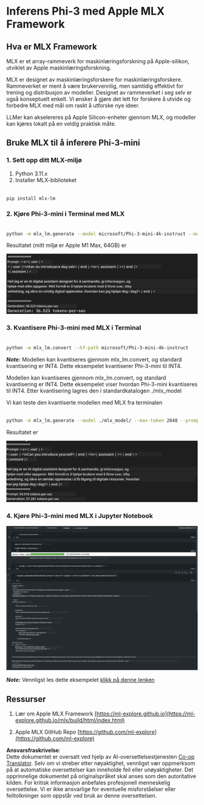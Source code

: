 <!--
CO_OP_TRANSLATOR_METADATA:
{
  "original_hash": "dcb656f3d206fc4968e236deec5d4384",
  "translation_date": "2025-07-16T21:03:43+00:00",
  "source_file": "md/01.Introduction/03/MLX_Inference.md",
  "language_code": "no"
}
-->
# **Inferens Phi-3 med Apple MLX Framework**

## **Hva er MLX Framework**

MLX er et array-rammeverk for maskinlæringsforskning på Apple-silikon, utviklet av Apple maskinlæringsforskning.

MLX er designet av maskinlæringsforskere for maskinlæringsforskere. Rammeverket er ment å være brukervennlig, men samtidig effektivt for trening og distribusjon av modeller. Designet av rammeverket i seg selv er også konseptuelt enkelt. Vi ønsker å gjøre det lett for forskere å utvide og forbedre MLX med mål om raskt å utforske nye ideer.

LLMer kan akselereres på Apple Silicon-enheter gjennom MLX, og modeller kan kjøres lokalt på en veldig praktisk måte.

## **Bruke MLX til å inferere Phi-3-mini**

### **1. Sett opp ditt MLX-miljø**

1. Python 3.11.x  
2. Installer MLX-biblioteket


```bash

pip install mlx-lm

```

### **2. Kjøre Phi-3-mini i Terminal med MLX**


```bash

python -m mlx_lm.generate --model microsoft/Phi-3-mini-4k-instruct --max-token 2048 --prompt  "<|user|>\nCan you introduce yourself<|end|>\n<|assistant|>"

```

Resultatet (mitt miljø er Apple M1 Max, 64GB) er

![Terminal](../../../../../translated_images/01.5cf57df8f7407cf9281c0237f4e69c3728b8817253aad0835d14108b07c83c88.no.png)

### **3. Kvantisere Phi-3-mini med MLX i Terminal**


```bash

python -m mlx_lm.convert --hf-path microsoft/Phi-3-mini-4k-instruct

```

***Note:*** Modellen kan kvantiseres gjennom mlx_lm.convert, og standard kvantisering er INT4. Dette eksempelet kvantiserer Phi-3-mini til INT4.

Modellen kan kvantiseres gjennom mlx_lm.convert, og standard kvantisering er INT4. Dette eksempelet viser hvordan Phi-3-mini kvantiseres til INT4. Etter kvantisering lagres den i standardkatalogen ./mlx_model

Vi kan teste den kvantiserte modellen med MLX fra terminalen


```bash

python -m mlx_lm.generate --model ./mlx_model/ --max-token 2048 --prompt  "<|user|>\nCan you introduce yourself<|end|>\n<|assistant|>"

```

Resultatet er

![INT4](../../../../../translated_images/02.7b188681a8eadbc111aba8d8006e4b3671788947a99a46329261e169dd2ec29f.no.png)


### **4. Kjøre Phi-3-mini med MLX i Jupyter Notebook**


![Notebook](../../../../../translated_images/03.b9705a3a5aaa89f9eb0ca04c1a4565dfe4a5e8cc68604227d2eab149fef1d3c7.no.png)

***Note:*** Vennligst les dette eksempelet [klikk på denne lenken](../../../../../code/03.Inference/MLX/MLX_DEMO.ipynb)


## **Ressurser**

1. Lær om Apple MLX Framework [https://ml-explore.github.io](https://ml-explore.github.io/mlx/build/html/index.html)

2. Apple MLX GitHub Repo [https://github.com/ml-explore](https://github.com/ml-explore)

**Ansvarsfraskrivelse**:  
Dette dokumentet er oversatt ved hjelp av AI-oversettelsestjenesten [Co-op Translator](https://github.com/Azure/co-op-translator). Selv om vi streber etter nøyaktighet, vennligst vær oppmerksom på at automatiske oversettelser kan inneholde feil eller unøyaktigheter. Det opprinnelige dokumentet på originalspråket skal anses som den autoritative kilden. For kritisk informasjon anbefales profesjonell menneskelig oversettelse. Vi er ikke ansvarlige for eventuelle misforståelser eller feiltolkninger som oppstår ved bruk av denne oversettelsen.